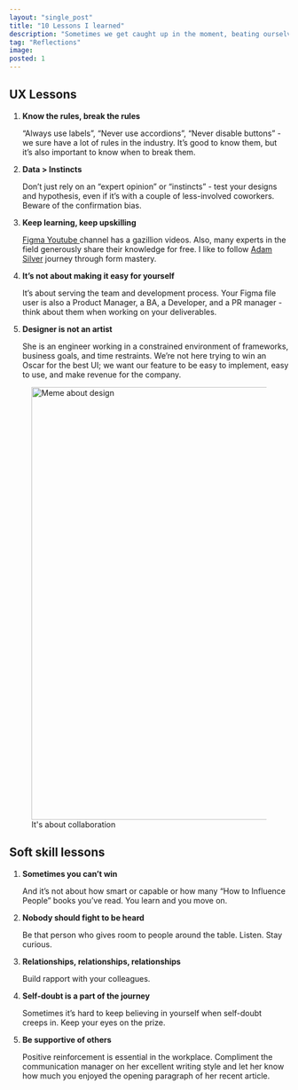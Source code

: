 ```yaml
---
layout: "single_post"
title: "10 Lessons I learned"
description: "Sometimes we get caught up in the moment, beating ourselves up because it feels like we are getting nowhere just because we are not where we want to be. As I reflected on my experiences over the last two years, I realized how much I’ve actually learned and grown."
tag: "Reflections"
image: 
posted: 1
---
```



<h2>UX Lessons</h2>
<ol>
<li><strong>Know the rules, break the rules</strong></li>
<p> “Always use labels”, “Never use accordions”, “Never disable buttons” - we sure have a lot of rules in the industry. It’s good to know them, but it’s also important to know when to break them.  </p>

<li><strong>Data > Instincts</strong></li>
<p> Don’t just rely on an “expert opinion” or “instincts” - test your designs and hypothesis, even if it’s with a couple of less-involved coworkers. Beware of the confirmation bias.  </p>

<li><strong>Keep learning, keep upskilling</strong></li>
<p> <a href="https://www.youtube.com/channel/UCQsVmhSa4X-G3lHlUtejzLA" target="_blank">Figma Youtube </a> channel has a gazillion videos. Also, many experts in the field generously share their knowledge for free. I like to follow <a href="https://adamsilver.io" target="_blank">Adam Silver</a> journey through form mastery.  </p>

<li><strong>It’s not about making it easy for yourself</strong></li>
<p> It’s about serving the team and development process. Your Figma file user is also a Product Manager, a BA, a Developer, and a PR manager - think about them when working on your deliverables. </p>

<li><strong>Designer is not an artist</strong></li>
<p> She is an engineer working in a constrained environment of frameworks, business goals, and time restraints. We’re not here trying to win an Oscar for the best UI; we want our feature to be easy to implement, easy to use, and make revenue for the company. </p>
</ol>
<figure>
<img src="{{site.baseurl}}/assets/uploads/Lessons-learned/design-meme.webp" width= "780px" alt="Meme about design">
  <figcaption>It's about collaboration</figcaption>
</figure>

<h2>Soft skill lessons</h2>
<ol>
<li><strong>Sometimes you can’t win</strong></li>
<p> And it’s not about how smart or capable or how many “How to Influence People” books you’ve read. You learn and you move on.  </p>

<li><strong>Nobody should fight to be heard</strong></li>
<p> Be that person who gives room to people around the table. Listen. Stay curious.</p>

<li><strong>Relationships, relationships, relationships</strong></li>
<p> Build rapport with your colleagues.</p>

<li><strong>Self-doubt is a part of the journey</strong></li>
<p> Sometimes it’s hard to keep believing in yourself when self-doubt creeps in. Keep your eyes on the prize.</p>

<li><strong>Be supportive of others</strong></li>
<p> Positive reinforcement is essential in the workplace. Compliment the communication manager on her excellent writing style and let her know how much you enjoyed the opening paragraph of her recent article.</p>
</ol>